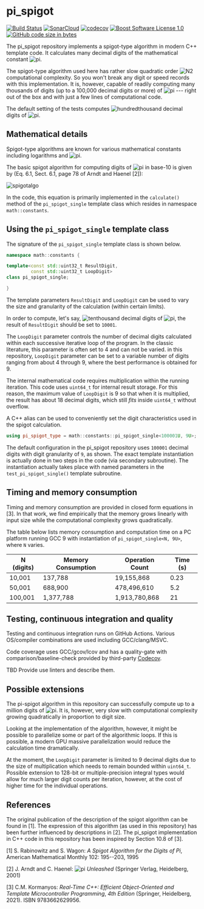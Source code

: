 ﻿pi_spigot
==================

[![Build Status](https://github.com/imahjoub/pi_spigot/actions/workflows/pi_spigot.yml/badge.svg)](https://github.com/imahjoub/pi_spigot/actions)
[![SonarCloud](https://sonarcloud.io/images/project_badges/sonarcloud-black.svg)](https://sonarcloud.io/summary/new_code?id=imahjoub_pi_spigot)
[![codecov](https://codecov.io/gh/imahjoub/pi_spigot/branch/main/graph/badge.svg?token=qHWXbNXQPx)](https://codecov.io/gh/imahjoub/pi_spigot)
[![Boost Software License 1.0](https://img.shields.io/badge/license-BSL%201.0-blue.svg)](https://github.com/imahjoub/pi_spigot/blob/main/LICENSE_1_0.txt)
[![GitHub code size in bytes](https://img.shields.io/github/languages/code-size/imahjoub/pi_spigot)](https://github.com/imahjoub/pi_spigot)

The pi_spigot repository implements
a spigot-type algorithm in modern C++ template code.
It calculates many decimal
digits of the mathematical constant
![pi](https://latex.codecogs.com/svg.image?\pi).

The spigot-type algorithm used here has rather slow quadratic
order ![N2](https://latex.codecogs.com/svg.image?N^{2})
computational complexity. So you won't break
any digit or speed records with this implementation.
It is, however, capable of readily computing many thousands
of digits (up to a 100,000 decimal digits or more)
of ![pi](https://latex.codecogs.com/svg.image?\pi)
--- right out of the box and with just a few lines
of computational code.

The default setting of the tests computes
![hundredthousand](https://latex.codecogs.com/svg.image?\100,001)
decimal digits of
![pi](https://latex.codecogs.com/svg.image?\pi).

## Mathematical details

Spigot-type algorithms are known for various mathematical constants
including logarithms and
![pi](https://latex.codecogs.com/svg.image?\pi).

The basic spigot algorithm for computing digits of
![pi](https://latex.codecogs.com/svg.image?\pi)
in base-10 is given by
(Eq. 6.1, Sect. 6.1, page 78 of Arndt and Haenel [2]):

![spigotalgo](https://latex.codecogs.com/svg.image?\pi=2&plus;\dfrac{1}{3}\Biggl(2&plus;\dfrac{2}{5}\Biggl(2&plus;\dfrac{3}{7}\Biggl(2&plus;\ldots\Biggr)\Biggr)\Biggr))

In the code, this equation is primarily implemented in the
`calculate()` method of the `pi_spigot_single` template class
which resides in namespace `math::constants`.

## Using the `pi_spigot_single` template class

The signature of the `pi_spigot_single` template class is shown below.

```cpp
namespace math::constants {

template<const std::uint32_t ResultDigit,
         const std::uint32_t LoopDigit>
class pi_spigot_single;

}
```

The template parameters `ResultDigit` and `LoopDigit`
can be used to vary the size and granularity of the
calculation (within certain limits).

In order to compute, let's say,
![tenthousand](https://latex.codecogs.com/svg.image?10,001)
decimal digits of
![pi](https://latex.codecogs.com/svg.image?\pi),
the result of `ResultDigit` should be set to `10001`.

The `LoopDigit` parameter controls the number of decimal
digits calculated within each successive iterative loop
of the program. In the classic literature, this
parameter is often set to 4 and can not be varied.
in this repository, `LoopDigit` parameter can be set to a variable number
of digits ranging from about 4 through 9, where the
best performance is obtained for 9.

The internal mathematical code requires multiplication
within the running iteration. This code uses `uint64_t`
for internal result storage. For this reason,
the maximum value of `LoopDigit` is 9 so that
when it is multiplied, the result has about 18
decimal digits, which still _fits_ inside
`uint64_t` without overflow.

A C++ alias can be used to conveniently set the
digit characteristics used in the spigot calculation.

```cpp
using pi_spigot_type = math::constants::pi_spigot_single<100001U, 9U>;
```

The default configuration
in the pi_spigot repository uses `100001` decimal digits
with digit granularity of `9`, as shown.
The exact template instantiation is actually done in two steps in the code
(via secondary subroutine). The instantiation actually
takes place with named parameters in the `test_pi_spigot_single()`
template subroutine.

## Timing and memory consumption

Timing and memory consumption are provided in closed form equations
in [3]. In that work, we find empirically that the memory grows linearly
with input size while the computational complexity grows
quadratically.

The table below lists memory consumption and computation time
on a PC platform running GCC 9 with instantiation of
`pi_spigot_single<N, 9U>`, where `N` varies.

|N (digits)  | Memory Consumption | Operation Count  | Time (s) |
| ---------- | ------------------ | ---------------- | -------- |
| 10,001     | 137,788            | 19,155,868       |  0.23    |
| 50,001     | 688,900            | 478,496,610      |  5.2     |
| 100,001    | 1,377,788          | 1,913,780,868    |  21      |

## Testing, continuous integration and quality

Testing and continuous integration runs on GitHub Actions.
Various OS/compiler combinations are used including
GCC/clang/MSVC.

Code coverage uses GCC/gcov/lcov and has a
quality-gate with comparison/baseline-check provided by third-party [Codecov](https://app.codecov.io/gh/imahjoub/pi_spigot).

TBD Provide use linters and describe them.

## Possible extensions

The pi-spigot algorithm in this repository can successfully
compute up to a million digits of ![pi](https://latex.codecogs.com/svg.image?\pi).
It is, however, very slow with computational complexity
growing quadratically in proportion to digit size.

Looking at the implementation of the algorithm, however,
it might be possible to parallelize some or part of the
algorithmic loops. If this is possible, a modern GPU
massive parallelization would reduce the calculation
time dramatically.

At the moment, the `LoopDigit` parameter is limited to
9 decimal digits due to the size of multiplication
which needs to remain bounded within `uint64_t`.
Possible extension to 128-bit or multiple-precision
integral types would allow for much larger
digit counts per iteration, however, at the
cost of higher time for the individual operations.

## References

The original publication of the description of the spigot algorithm
can be found in [1].
The expression of this algorithm (as used in this repository)
has been further influenced by descriptions in [2].
The pi_spigot implementation in C++ code in this repository
has been inspired by Section 10.8 of [3].

[1] S. Rabinowitz and S. Wagon:
_A_ _Spigot_ _Algorithm_ _for_ _the_ _Digits_ _of_ _Pi_,
American Mathematical Monthly 102: 195--203, 1995

[2] J. Arndt and C. Haenel:
![pi](https://latex.codecogs.com/svg.image?\pi) _Unleashed_
(Springer Verlag, Heidelberg, 2001)

[3] C.M. Kormanyos: _Real-Time_ _C++:_
_Efficient_ _Object-Oriented_
_and_ _Template_ _Microcontroller_ _Programming_, _4th_ _Edition_
(Springer, Heidelberg, 2021). ISBN 9783662629956.
